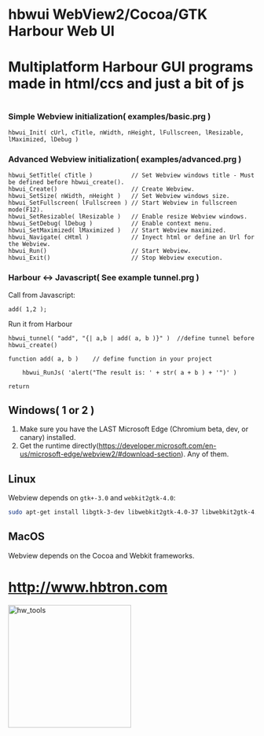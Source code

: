 # hbwui WebView2/Cocoa/GTK Harbour Web UI
#
# Multiplatform Harbour GUI programs made in html/ccs and just a bit of js
#

### Simple Webview initialization( examples/basic.prg )

    hbwui_Init( cUrl, cTitle, nWidth, nHeight, lFullscreen, lResizable, lMaximized, lDebug )

### Advanced Webview initialization( examples/advanced.prg )

    hbwui_SetTitle( cTitle )           // Set Webview windows title - Must be defined before hbwui_create().
    hbwui_Create()                     // Create Webview.
    hbwui_SetSize( nWidth, nHeight )   // Set Webview windows size.
    hbwui_SetFullscreen( lFullscreen ) // Start Webview in fullscreen mode(F12).
    hbwui_SetResizable( lResizable )   // Enable resize Webview windows.
    hbwui_SetDebug( lDebug )           // Enable context menu.
    hbwui_SetMaximized( lMaximized )   // Start Webview maximized.
    hbwui_Navigate( cHtml )            // Inyect html or define an Url for the Webview.
    hbwui_Run()                        // Start Webview.
    hbwui_Exit()                       // Stop Webview execution.

### Harbour <-> Javascript( See example tunnel.prg )

Call from Javascript:

    add( 1,2 ); 

Run it from Harbour

    hbwui_tunnel( "add", "{| a,b | add( a, b )}" )  //define tunnel before hbwui_create()

    function add( a, b )    // define function in your project

        hbwui_RunJs( 'alert("The result is: ' + str( a + b ) + '")' )

    return     
    
## Windows( 1 or 2 ) 

1) Make sure you have the LAST Microsoft Edge (Chromium beta, dev, or canary) installed.
2) Get the runtime directly(https://developer.microsoft.com/en-us/microsoft-edge/webview2/#download-section). Any of them.

## Linux

Webview depends on `gtk+-3.0` and `webkit2gtk-4.0`:

```sh
sudo apt-get install libgtk-3-dev libwebkit2gtk-4.0-37 libwebkit2gtk-4.0-dev
```

## MacOS

Webview depends on the Cocoa and Webkit frameworks.

# http://www.hbtron.com
<img src="http://www.hbtron.com/hwtools512.png" width="250" title="hw_tools">
